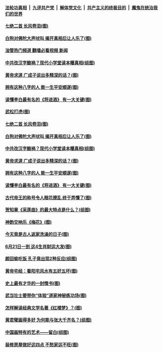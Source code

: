 ####  [法轮功真相](../../../../basic/blob/master/README.md?t=06230201) &nbsp;|&nbsp; [九评共产党](../../../../9ping.md/blob/master/README.md?t=06230201) &nbsp;|&nbsp; [解体党文化](../../../../jtdwh.md/blob/master/README.md?t=06230201)  &nbsp;|&nbsp; [共产主义的终极目的](../../../../gczydzjmd.md/blob/master/README.md?t=06230201) &nbsp;|&nbsp; [魔鬼在统治我们的世界](../../../../mgztzwmdsj.md/blob/master/README.md?t=06230201) 

#### [七绝二首 长风卷泪(图)](../pages/p7/1009799.md?t=06230201) 

#### [白狗对佛陀大声吠叫 揭开真相后让人乐了(图)](../pages/p7/1008588.md?t=06230201) 

#### [油管热门频道 翻墙必看视频 新闻](http://45.76.130.85:81/youtube.html?06230201)

#### [中共改汉字酿祸？现代小学堂读本曝真相(组图)](../pages/p7/1009321.md?t=06230201) 

#### [黄帝求道 广成子说出多精深的话？(图)](../pages/p7/1009726.md?t=06230201) 

#### [拥有这种八字的人 能一生平安顺遂(图)](../pages/p7/1004532.md?t=06230201) 

#### [读懂李白最有名的《将进酒》 有一大关键(图)](../pages/p7/1007136.md?t=06230201) 

#### [武松打虎(图)](../pages/p7/1009627.md?t=06230201) 

#### [七绝二首 长风卷泪(图)](../pages/p7/1009799.md?t=06230201) 

#### [白狗对佛陀大声吠叫 揭开真相后让人乐了(图)](../pages/p7/1008588.md?t=06230201) 

#### [中共改汉字酿祸？现代小学堂读本曝真相(组图)](../pages/p7/1009321.md?t=06230201) 

#### [黄帝求道 广成子说出多精深的话？(图)](../pages/p7/1009726.md?t=06230201) 

#### [拥有这种八字的人 能一生平安顺遂(图)](../pages/p7/1004532.md?t=06230201) 

#### [读懂李白最有名的《将进酒》 有一大关键(图)](../pages/p7/1007136.md?t=06230201) 

#### [古代帝王的称号令人眼花撩乱 终于弄懂了(图)](../pages/p7/1008396.md?t=06230201) 

#### [贺知章《采莲曲》的最大特点是什么？(组图)](../pages/p7/1009284.md?t=06230201) 

#### [神韵交响乐《梅花》(图)](../pages/p7/1009570.md?t=06230201) 

#### [今天竟是古人返家洗澡的日子(图)](../pages/p7/1009692.md?t=06230201) 

#### [6月21日一到 这4生肖财运大发(图)](../pages/p7/1009414.md?t=06230201) 

#### [颜回偷吃饭 孔子竟出现2种反应(组图)](../pages/p7/1009223.md?t=06230201) 

#### [黄帝宅经：看阳宅风水有五好五坏(图)](../pages/p7/1006003.md?t=06230201) 

#### [史上最有才华的一封情书(图)](../pages/p7/1009348.md?t=06230201) 

#### [武当壮士要带你“体验”道家神秘练功场(图)](../pages/p7/1009566.md?t=06230201) 

#### [怎样解读经典文学名著《红楼梦》？(图)](../pages/p7/1009153.md?t=06230201) 

#### [黄君璧画得多好 为何能与张大千齐名？(组图)](../pages/p7/1006322.md?t=06230201) 

#### [中国画特有的艺术——留白(组图)](../pages/p7/1008409.md?t=06230201) 

#### [装修房屋做好这四点 不愁家运不旺(图)](../pages/p7/1008769.md?t=06230201) 

<img src='http://gfw-breaker.win/goodnews/indexes/p7.md' width='0px' height='0px'/>
